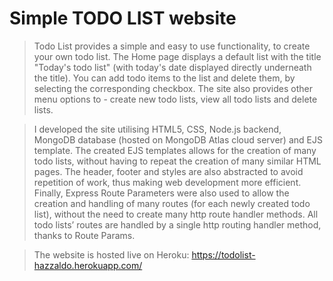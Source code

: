 # Simple TODO LIST website

> Todo List provides a simple and easy to use functionality, to create your own todo list.
The Home page displays a default list with the title "Today's todo list" (with today's date displayed directly underneath the title). 
You can add todo items to the list and delete them, by selecting the corresponding checkbox. 
The site also provides other menu options to - create new todo lists, view all todo lists and delete lists.


> I developed the site utilising HTML5, CSS, Node.js backend, MongoDB database (hosted on MongoDB Atlas cloud server) and EJS template. The created EJS templates allows for the creation of many todo lists, without having to repeat the creation of many similar HTML pages. The header, footer and styles are also abstracted to avoid repetition of work, thus making web development more efficient.
Finally, Express Route Parameters were also used to allow the creation and handling of many routes (for each newly created todo list), without the need to create many http route handler methods. All todo lists’ routes are handled by a single http routing handler method, thanks to Route Params. 
 

> The website is hosted live on Heroku: https://todolist-hazzaldo.herokuapp.com/